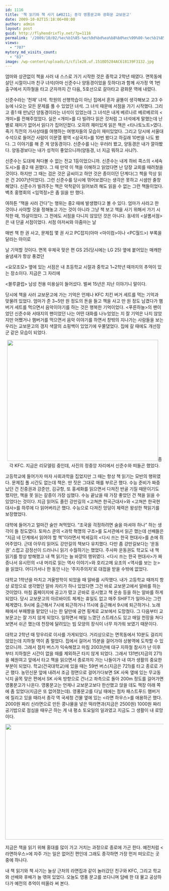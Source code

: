 ```yaml
---
id: 1116
title: '책 읽기와 책 사기 &#8211; 종각 영풍문고와 광화문 교보문고'
date: 2009-10-02T15:18:06+00:00
author: admin
layout: post
guid: http://flyhendrixfly.net/?p=1116
permalink: '/2009/10/02/%ec%b1%85-%ec%9d%bd%ea%b8%b0%ec%99%80-%ec%b1%85-%ec%82%ac%ea%b8%b0-%ec%a2%85%ea%b0%81-%ec%98%81%ed%92%8d%eb%ac%b8%ea%b3%a0%ec%99%80-%ea%b4%91%ed%99%94%eb%ac%b8-%ea%b5%90%eb%b3%b4%eb%ac%b8%ea%b3%a0/'
views:
  - "707"
mytory_md_visits_count:
  - "83"
image: /wp-content/uploads/1/cfile28.uf.1510D5284AC618139F3132.jpg
---
```

엄마와 상관없이 책을 사러 내 스스로 가기 시작한 것은 중학교 2학년 때였다. 면목동에 살던 시절이니까 친구 녀석(아마 신준수나 양동경이었을 듯하다)과 함께 사가정 역 1번 출구에서 지하철을 타고 군자까지 간 다음, 5호선으로 갈아타고 광화문 역에 내렸다.

신준수라는 &#8216;천재&#8217; 녀석. 학원의 선행학습이 아닌 집에서 혼자 골똘이 생각해보고 고3 수능에 나오는 모든 문제를 풀 수 있었던 녀석. 그 녀석 때문에 서점을 가기 시작했다. 그리고 중1 때 만났던 양동경이라는 녀석이 있었는데 그 녀석은 내게 베르나르 베르베르의 <개미>를 전해주었었다. 실은 <개미>를 다 빌려다 읽은 것처럼 그 녀석에게 말했는데 난 별로 재미가 없어서 읽다가 집어던졌다. 오히려 재미있게 읽은 책은 <타나토노트>였다. 죽기 직전의 가사상태를 여행하는 여행자들의 모습이 재미있었다. 그리고 당시에 서울대 수석으로 들어간 사람이 이문열 평역 <삼국지>를 10번 봤다고 하길래 10번을 나도 봤다. 그 이야기를 해 준 게 양동경이다. 신준수를 나는 우러러 봤고, 양동경은 내가 깔아봤다. 양동경보다는 내가 성적이 좋았으니까(양동경, 너 지금 뭐하고 사냐?).

신준수는 도대체 쳐다볼 수 없는 전교 1등이었으니까. 신준수는 내게 하비 콕스의 <세속 도시>를 중2 때 권했다. 그 때 만약 이 책을 이해하고 읽었다면 난 당장 교회를 때려쳤을 것이다. 하지만 그 때는 검은 것은 글씨이고 하얀 것은 종이이던 단계다(그 책을 막상 읽은 건 2007년이었다). 그런 신준수를 당시에 꺾어보겠다는 생각은 못하고 시샘만 줄창 해댔다. 신준수가 빌려주는 책은 악착같이 읽어보려 해도 읽을 수 없는 그런 책들이었다. 벽초 홍명회의 <임꺽정>은 좀 읽을 만 했다.

여하튼 &#8220;책을 사러 간다&#8221;는 행위는 중2 때에 발생했다고 볼 수 있다. 엄마가 사라고 한 것이나 사야할 것을 정해놓고 가는 것이 아니라 그냥 책 보고 책을 사기 위해서 가기 시작한 때, 15살이었다. 그 전에도 서점을 다니지 않았던 것은 아니다. 동네의 <샬롬서점>은 내 단골 서점이었다. 서점 아저씨와 아줌마는 날
  
매번 책 한 권 사고, 문제집 몇 권 사고 PC잡지(아마 <마이컴>이나 <PC월드>) 부록을 달라는 아이로
  
날 기억할 것이다. 면목 우체국 맞은 편 GS 25(당시에는 LG 25) 옆에 붙어있는 매캐한 술냄새가 항상 풍겼던
  
<요모조모> 옆에 있는 서점은 내 초등학교 시절과 중학교 1~2학년 때까지의 추억이 있는 장소이다. 지금은 그 자리에
  
<블루클럽> 남성 전용 미용실이 들어섰다. 벌써 15년은 지난 이야기니 말이다.

당시에 책을 사러 교보문고에 가는 기억은 언제나 KFC 치킨 버거 세트를 먹는 기억과 맞물려 있었다. 엄마가 준 3~5만 원 정도의 돈을 들고 책을 사고 만 원 정도 남겼다가 햄버거 세트를 먹으면서 음악이야기를 하는 것은 행복한 기억이었다. <푸른하늘>의 팬이었던 신준수와 서태지의 팬이었던 나는 어떤 대화를 나누었었는 지 잘 기억은 나지 않았지만 어쨌거나 햄버거를 먹으면서 음악 이야기를 하면서 창밖의 지나가는 사람들을 보는 우리는 교보문고의 갱지 색깔의 쇼핑백이 있었기에 우쭐댔었다. 집에 갈 때에도 개선장군 같은 모습이 되었다.

<div style="text-align: center;">
  <img src="http://submania.dothome.co.kr/wp-content/uploads/1/cfile23.uf.207DB1244AC6186567E297.jpg" class="aligncenter" width="480" height="384" alt="" filename="img_3_53_1.jpg" filemime="image/jpeg" />종각 KFC. 지금은 리모델링 중인데, 사진의 정중앙 자리에서 신준수와 떠들곤 했었다.
</div>

고등학교에 들어가자 마자 사회과학을 집었지만 그 때는 항상 책 읽기는 모반의 행위였다. 문제집 풀 시간도 없는데 책은. 딴 짓은 그대로 매를 부르곤 했다. 수능 준비가 짜증났던 건 진중권과 강준만, 김규항, 또 홍세화를 읽으면서 다져진 반골 기질 때문이기도 했지만, 책을 못 읽는 갈증이 가장 심했다. 수능 끝났을 때 가장 좋았던 건 책을 읽을 수 있었다는 것이다. 지금 읽어도 졸린 강만길의 <고쳐쓴 한국근대사>와 <고쳐쓴 한국현대사>를 하루에 다 읽어버리곤 했다. 수능으로 다져진 엉덩이 체력은 왕성한 책읽기를 보장했었다.

대학에 들어가고 얼마간 술만 쳐먹었다. &#8220;조국을 걱정하려면 술을 마셔야 하나&#8221; 하는 생각이 들 정도였다. 토마스 쿤의 <과학 혁명의 구조>를 도서관에서 읽곤 했는데 선배들은 &#8220;지금 네 단계에서 읽어야 할 책&#8221;이라면서 박세길의 <다시 쓰는 한국 현대사>를 손에 쥐어주었다. 근데 아무리 읽어도 강만길의 책보다 유치했다. 다만 좀 강만길보다는 &#8216;운동권&#8217; 스럽고 감정선이 드러나니 읽기 수월하기는 했었다. 주사파 운동권도 학교도 내 책 읽기를 항상 방해했고 내 책 읽기는 늘 바깥의 행위였다. <다시 쓰는 한국 현대사>가 짜증나서 유시민의 <내 머리로 읽는 역사 이야기>와 호리고메 요조의 <역사를 보는 눈>을 읽었다. 어디가서나 한 동안 나는 &#8216;주지주의자&#8217;로 대접을 받을 수밖에 없었다.

대학교 1학년을 마치고 겨울방학이 되었을 때 알바를 시작했다. 내가 고등학교 때까지 항상 로망으로 생각했던 알바 자리가 하나 있었다면 그건 바로 교보문고에서 알바를 하는 것이었다. 마침 홈페이지에 공고가 떴고 곧바로 응시했고 책 운송 등을 하는 알바를 하게 되었다. 당시 교보문고의 아르바이트 체계는 휴일도 없고 매주 SHIFT가 일어나는 그런 체계였다. 9시에 출근해서 7시에 퇴근하거나 11시에 출근해서 9시에 퇴근하거나. 노래패에서 부패짱을 맡았던 나는 한 달만에 공연 핑계로 교보에서 도망쳤다. 그 다음부터 교보문고는 잘 가지 않게 되었다. 일하면서 매일 느꼈던 스트레스도 있고 매일 천장을 쳐다보면서 쉬곤 했는데 천장에 달려있는 빔 모양의 장식이 너무 차가워 보였기 때문이다.

대학교 2학년 때 망우리로 이사를 가게되었다. 거리상으로는 면목동에서 10분도 걸리지 않았는데 지하철 역이 좀 멀었다. 집에서 걸어서 15분을 걸어가야 상봉역에 도착할 수 있었으니까. 그래서 점차 버스가 익숙해졌고 마침 2003년에 대구 지하철 참사가 난 이후부터 지하철은 시간이 없을 때를 제외하곤 타지 않게 되었다. 그래서 131번(지금의 271)을 혜원여고 앞에서 타고 책을 읽으면서 종로까지 가는 나들이가 내 여가 생활의 중요한 부분이 되었다. 학교(건국대학교)에 있을 때는 59번 버스(지금은 721)를 타고 종로로 가곤 했다. 농민신문 앞에 내려서 조금 정면으로 걸어가다보면 SK 사옥 옆에 있는 무교동 낙지 골목 맞은 편에서 SK 사옥 방향으로 건너고 좌측으로 돌아 200m 정도를 걸어가면 영풍문고가 나온다. 영풍문고는 언제나 교보문고보다 한산했고 앉을 데도 책장 아래 쪽에 좀 있었다(지금은 또 없어졌는데). 영풍문고를 다닐 때에는 점차 패스트푸드 햄버거에 질리고 있을 때라서 종각 역 국세청 건물 옆에 있는 <라면 하우스>를 애용하곤 했다. 2000원 짜리 신라면으로 만든 콩나물을 넣은 떡라면과(지금은 2500원) 1000원 짜리 공기밥으로 점심을 때우곤 하는 게 내 평소 토요일의 일과였고 지금도 그 생활이 내 로망이다.

<img src="http://submania.dothome.co.kr/wp-content/uploads/1/cfile28.uf.1510D5284AC618139F3132.jpg" class="aligncenter" width="550" height="367" alt="" filename="라면하우스.jpg" filemime="image/jpeg" />
  
지금은 책을 읽기 위해 홍대를 많이 가고 거치는 과정으로 종로에 가곤 한다. 예전처럼 <라면하우스>에 자주 가는 일은 없어진 편인데 그래도 종각하면 가장 먼저 떠오르는 곳 중에 하나다.

내 책 읽기와 책 사기는 늘상 근처의 라면집과 같이 놀러갔던 친구와 KFC, 그리고 학교와 선배와 후배가 늘 엮여 있었다. 오늘도 영풍 문고를 쏘다니며 담배 한 대 물고 공상하다가 예전의 추억이 떠올라 써 본다.